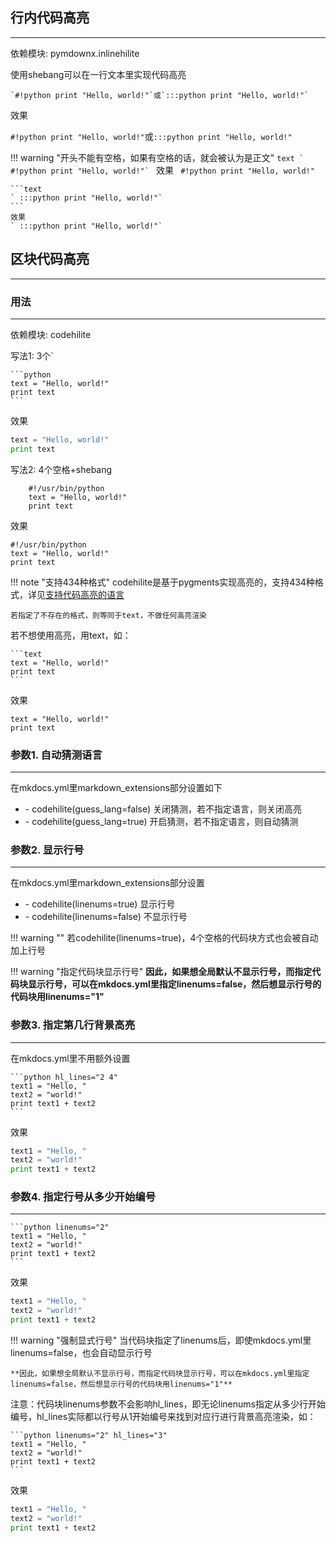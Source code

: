 ## **行内代码高亮**

---

依赖模块: pymdownx.inlinehilite

使用shebang可以在一行文本里实现代码高亮

```text
`#!python print "Hello, world!"`或`:::python print "Hello, world!"`
```

效果

`#!python print "Hello, world!"`或`:::python print "Hello, world!"`

!!! warning "开头不能有空格，如果有空格的话，就会被认为是正文"
    ```text
    ` #!python print "Hello, world!"`
    ```
	效果
	` #!python print "Hello, world!"`

	```text
	` :::python print "Hello, world!"`
	```
	效果
	` :::python print "Hello, world!"`

## **区块代码高亮**

---

### **用法**

---

依赖模块: codehilite

写法1: 3个\`

    ```python
	text = "Hello, world!"
	print text
    ```

效果

```python
text = "Hello, world!"
print text
```

写法2: 4个空格+shebang
```text
    #!/usr/bin/python
	text = "Hello, world!"
	print text
```

效果

	#!/usr/bin/python
	text = "Hello, world!"
	print text

!!! note "支持434种格式"
    codehilite是基于pygments实现高亮的，支持434种格式，详见[支持代码高亮的语言](./../../appendix/pygments/)

    若指定了不存在的格式，则等同于text，不做任何高亮渲染

若不想使用高亮，用text，如：

    ```text
	text = "Hello, world!"
	print text
    ```

效果

```text
text = "Hello, world!"
print text
```

### **参数1. 自动猜测语言**

---

在mkdocs.yml里markdown_extensions部分设置如下

- \- codehilite(guess_lang=false) 关闭猜测，若不指定语言，则关闭高亮
- \- codehilite(guess_lang=true) 开启猜测，若不指定语言，则自动猜测

### **参数2. 显示行号**

---

在mkdocs.yml里markdown_extensions部分设置

- \- codehilite(linenums=true) 显示行号
- \- codehilite(linenums=false) 不显示行号

!!! warning ""
    若codehilite(linenums=true)，4个空格的代码块方式也会被自动加上行号

!!! warning "指定代码块显示行号"
	**因此，如果想全局默认不显示行号，而指定代码块显示行号，可以在mkdocs.yml里指定linenums=false，然后想显示行号的代码块用linenums="1"**

### **参数3. 指定第几行背景高亮**

---

在mkdocs.yml里不用额外设置

    ```python hl_lines="2 4"
	text1 = "Hello, "
	text2 = "world!"
	print text1 + text2
    ```

效果

```python hl_lines="2 4"
text1 = "Hello, "
text2 = "world!"
print text1 + text2
```

### **参数4. 指定行号从多少开始编号**

---

    ```python linenums="2"
	text1 = "Hello, "
	text2 = "world!"
	print text1 + text2
    ```

效果

```python linenums="2"
text1 = "Hello, "
text2 = "world!"
print text1 + text2
```

!!! warning "强制显式行号"
    当代码块指定了linenums后，即使mkdocs.yml里linenums=false，也会自动显示行号

	**因此，如果想全局默认不显示行号，而指定代码块显示行号，可以在mkdocs.yml里指定linenums=false，然后想显示行号的代码块用linenums="1"**

注意：代码块linenums参数不会影响hl_lines，即无论linenums指定从多少行开始编号，hl_lines实际都以行号从1开始编号来找到对应行进行背景高亮渲染，如：

    ```python linenums="2" hl_lines="3"
	text1 = "Hello, "
	text2 = "world!"
	print text1 + text2
    ```

效果

```python linenums="2" hl_lines="3"
text1 = "Hello, "
text2 = "world!"
print text1 + text2
```
